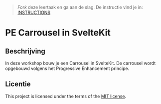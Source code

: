 > _Fork_ deze leertaak en ga aan de slag.
> De instructie vind je in: [INSTRUCTIONS](https://github.com/fdnd-task/workshop-pe-carrousel-in-sveltekit/blob/main/docs/INSTRUCTIONS.md)


# PE Carrousel in SvelteKit
<!-- Geef je project een titel en schrijf in één zin wat het is -->


## Beschrijving
<!-- Bij Beschrijving staat kort beschreven wat voor project het is en wat je hebt gemaakt -->
<!-- Voeg een mooie poster visual toe 📸 -->
<!-- Voeg een link toe naar Github Pages 🌐-->
In deze workshop bouw je een Carrousel in SvelteKit. De carrousel wordt opgebouwd volgens het Progressive Enhancement principe.



## Licentie

This project is licensed under the terms of the [MIT license](./LICENCE).

